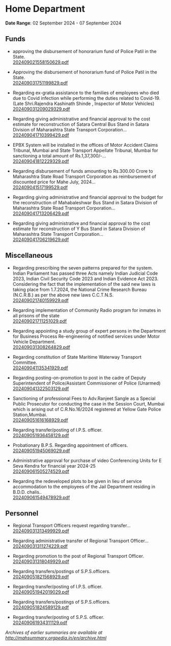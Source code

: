 # Home Department

**Date Range**: 02 September 2024 - 07 September 2024


## Funds
- approving the disbursement of honorarium fund of Police Patil in the State.\
  [202409021558150629.pdf](https://gr.maharashtra.gov.in/Site/Upload/Government%20Resolutions/English/202409021558150629.pdf)

- Approving the disbursement of honorarium fund of Police Patil in the State.\
  [202409031751199829.pdf](https://gr.maharashtra.gov.in/Site/Upload/Government%20Resolutions/English/202409031751199829.pdf)

- Regarding ex-gratia assistance to the families of employees who died due to Covid infection while performing the duties related to  Covid-19.  (Late Shri.Rajendra Kashinath Shinde , Inspector of Motor Vehicles)\
  [202409031209029329.pdf](https://gr.maharashtra.gov.in/Site/Upload/Government%20Resolutions/English/202409031209029329.pdf)

- Regarding giving administrative and financial approval to the cost estimate for reconstruction of Satara Central Bus Stand in Satara Division of Maharashtra State Transport Corporation...\
  [202409041710399429.pdf](https://gr.maharashtra.gov.in/Site/Upload/Government%20Resolutions/English/202409041710399429.pdf)

- EPBX System will be installed in the offices of Motor Accident Claims Tribunal, Mumbai and State Transport Appellate Tribunal, Mumbai for sanctioning a total amount of Rs.1,37,300/-...\
  [202409041812229329.pdf](https://gr.maharashtra.gov.in/Site/Upload/Government%20Resolutions/English/202409041812229329.pdf)

- Regarding disbursement of funds amounting to Rs.300.00 Crore to Maharashtra State Road Transport Corporation as reimbursement of discounted price for Mahe July, 2024...\
  [202409041517199529.pdf](https://gr.maharashtra.gov.in/Site/Upload/Government%20Resolutions/English/202409041517199529.pdf)

- Regarding giving administrative and financial approval to the budget for the reconstruction of Mahabaleshwar Bus Stand in Satara Division of Maharashtra State Road Transport Corporation...\
  [202409041713206429.pdf](https://gr.maharashtra.gov.in/Site/Upload/Government%20Resolutions/English/202409041713206429.pdf)

- Regarding giving administrative and financial approval to the cost estimate for reconstruction of Y Bus Stand in Satara Division of Maharashtra State Transport Corporation...\
  [202409041706219629.pdf](https://gr.maharashtra.gov.in/Site/Upload/Government%20Resolutions/English/202409041706219629.pdf)

## Miscellaneous
- Regarding prescribing the seven patterns prepared for the system. Indian Parliament has passed three Acts namely Indian Judicial Code 2023, Indian Civil Security Code 2023 and Indian Evidence Act 2023. Considering the fact that the implementation of the said new laws is taking place from 1.7.2024, the National Crime Research Bureau (N.C.R.B.) as per the above new laws C.C.T.N.S.\
  [202409021740159929.pdf](https://gr.maharashtra.gov.in/Site/Upload/Government%20Resolutions/English/202409021740159929......pdf)

- Regarding implementation of Community Radio program for inmates in all prisons of the state\
  [202409021711251029.pdf](https://gr.maharashtra.gov.in/Site/Upload/Government%20Resolutions/English/202409021711251029.pdf)

- Regarding appointing a study group of expert persons in the Department for Business Process Re-engineering of notified services under Motor Vehicle Department.\
  [202409031308264829.pdf](https://gr.maharashtra.gov.in/Site/Upload/Government%20Resolutions/English/202409031308264829.pdf)

- Regarding constitution of State Maritime  Waterway Transport Committee.\
  [202409041135341929.pdf](https://gr.maharashtra.gov.in/Site/Upload/Government%20Resolutions/English/202409041135341929.pdf)

- Regarding posting-on-promotion to post in the cadre of Deputy Superintendent of Police/Assistant Commissioner of Police (Unarmed)\
  [202409041322503129.pdf](https://gr.maharashtra.gov.in/Site/Upload/Government%20Resolutions/English/202409041322503129.pdf)

- Sanctioning of professional Fees to Adv.Ranjeet Sangle as a Special Public Prosecutor for conducting the case in the Session Court, Mumbai which is arising out of C.R.No.16/2024 registered at Yellow Gate Police Station,Mumbai.\
  [202409051616168929.pdf](https://gr.maharashtra.gov.in/Site/Upload/Government%20Resolutions/English/202409051616168929.pdf)

- Regarding transfer/posting of I.P.S. officer.\
  [202409051936458129.pdf](https://gr.maharashtra.gov.in/Site/Upload/Government%20Resolutions/English/202409051936458129.pdf)

- Probationary B.P.S. Regarding appointment of officers.\
  [202409051945069029.pdf](https://gr.maharashtra.gov.in/Site/Upload/Government%20Resolutions/English/202409051945069029.pdf)

- Administrative approval for purchase of video Conferencing Units for E Seva Kendra for financial year 2024-25\
  [202409061505274529.pdf](https://gr.maharashtra.gov.in/Site/Upload/Government%20Resolutions/English/202409061505274529.pdf)

- Regarding the redeveloped plots to be given in lieu of service accommodation to the employees of the Jail Department residing in  B.D.D. chalis..\
  [202409061549478929.pdf](https://gr.maharashtra.gov.in/Site/Upload/Government%20Resolutions/English/202409061549478929.pdf)

## Personnel
- Regional Transport Officers request regarding transfer...\
  [202409031313499929.pdf](https://gr.maharashtra.gov.in/Site/Upload/Government%20Resolutions/English/202409031313499929.pdf)

- Regarding administrative transfer of Regional Transport Officer...\
  [202409031311274229.pdf](https://gr.maharashtra.gov.in/Site/Upload/Government%20Resolutions/English/202409031311274229.pdf)

- Regarding promotion to the post of Regional Transport Officer.\
  [202409031318049929.pdf](https://gr.maharashtra.gov.in/Site/Upload/Government%20Resolutions/English/202409031318049929.pdf)

- Regarding transfers/postings of S.P.S.officers.\
  [202409051821568929.pdf](https://gr.maharashtra.gov.in/Site/Upload/Government%20Resolutions/English/202409051821568929.pdf)

- Regarding transfer/posting of I.P.S. officer.\
  [202409051942019029.pdf](https://gr.maharashtra.gov.in/Site/Upload/Government%20Resolutions/English/202409051942019029.pdf)

- Regarding transfers/postings of S.P.S.officers.\
  [202409051824589129.pdf](https://gr.maharashtra.gov.in/Site/Upload/Government%20Resolutions/English/202409051824589129.pdf)

- Regarding transfer/posting of S.P.S. officer.\
  [202409061934311129.pdf](https://gr.maharashtra.gov.in/Site/Upload/Government%20Resolutions/English/202409061934311129.pdf)


*Archives of earlier summaries are available at http://mahsummary.orgpedia.in/en/archive.html*